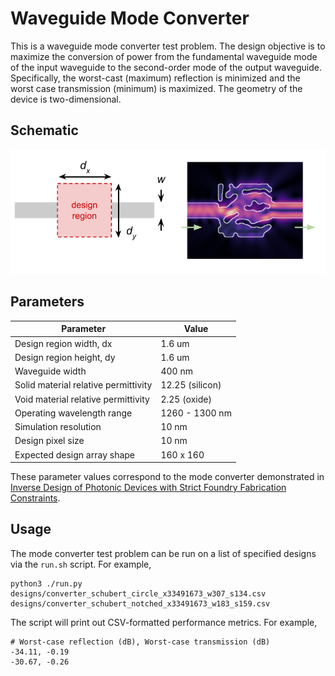 # Waveguide Mode Converter

This is a waveguide mode converter test problem. The design objective is to maximize the conversion of power from the fundamental waveguide mode of the input waveguide to the second-order mode of the output waveguide. Specifically, the worst-cast (maximum) reflection is minimized and the worst case transmission (minimum) is maximized. The geometry of the device is two-dimensional.

## Schematic

![Waveguide mode converter schematic](mode_converter_schematic.png)

## Parameters

| Parameter                            | Value           |
|--------------------------------------|-----------------|
| Design region width, dx              | 1.6 um          |
| Design region height, dy             | 1.6 um          |
| Waveguide width                      | 400 nm          |
| Solid material relative permittivity | 12.25 (silicon) |
| Void material relative permittivity  | 2.25 (oxide)    |
| Operating wavelength range           | 1260 - 1300 nm  |
| Simulation resolution                | 10 nm           |
| Design pixel size                    | 10 nm           |
| Expected design array shape          | 160 x 160       |

These parameter values correspond to the mode converter demonstrated in
[Inverse Design of Photonic Devices with Strict Foundry Fabrication Constraints](https://doi.org/10.1021/acsphotonics.2c00313).

## Usage

The mode converter test problem can be run on a list of specified designs via
the `run.sh` script. For example,

```
python3 ./run.py designs/converter_schubert_circle_x33491673_w307_s134.csv designs/converter_schubert_notched_x33491673_w183_s159.csv
```

The script will print out CSV-formatted performance metrics. For example,

```
# Worst-case reflection (dB), Worst-case transmission (dB)
-34.11, -0.19
-30.67, -0.26
```
